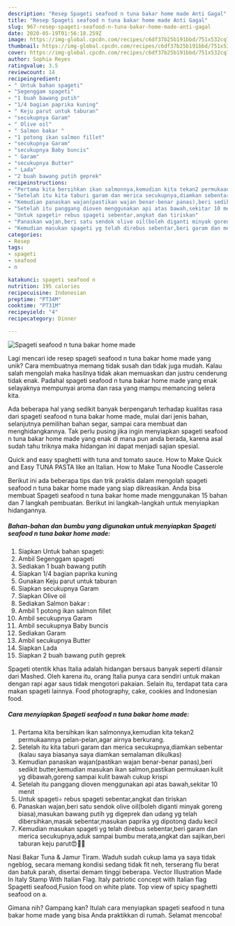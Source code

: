 ```yaml
---
description: "Resep Spageti seafood n tuna bakar home made Anti Gagal"
title: "Resep Spageti seafood n tuna bakar home made Anti Gagal"
slug: 967-resep-spageti-seafood-n-tuna-bakar-home-made-anti-gagal
date: 2020-05-19T01:56:18.259Z
image: https://img-global.cpcdn.com/recipes/c6df37b25b191bbd/751x532cq70/spageti-seafood-n-tuna-bakar-home-made-foto-resep-utama.jpg
thumbnail: https://img-global.cpcdn.com/recipes/c6df37b25b191bbd/751x532cq70/spageti-seafood-n-tuna-bakar-home-made-foto-resep-utama.jpg
cover: https://img-global.cpcdn.com/recipes/c6df37b25b191bbd/751x532cq70/spageti-seafood-n-tuna-bakar-home-made-foto-resep-utama.jpg
author: Sophia Reyes
ratingvalue: 3.5
reviewcount: 14
recipeingredient:
- " Untuk bahan spageti"
- "Segenggam spageti"
- "1 buah bawang putih"
- "1/4 bagian paprika kuning"
- " Keju parut untuk taburan"
- "secukupnya Garam"
- " Olive oil"
- " Salmon bakar "
- "1 potong ikan salmon fillet"
- "secukupnya Garam"
- "secukupnya Baby buncis"
- " Garam"
- "secukupnya Butter"
- " Lada"
- "2 buah bawang putih geprek"
recipeinstructions:
- "Pertama kita bersihkan ikan salmonnya,kemudian kita tekan2 permukaannya pelan-pelan,agar airnya berkurang."
- "Setelah itu kita taburi garam dan merica secukupnya,diamkan sebentar (kalau saya biasanya saya diamkan semalaman dikulkas)"
- "Kemudian panaskan wajan(pastikan wajan benar-benar panas),beri sedikit butter,kemudian masukan ikan salmon,pastikan permukaan kulit yg dibawah,goreng sampai kulit bawah cukup krispi"
- "Setelah itu panggang dioven menggunakan api atas bawah,sekitar 10 menit"
- "Untuk spageti÷ rebus spageti sebentar,angkat dan tiriskan"
- "Panaskan wajan,beri satu sendok olive oil(boleh diganti minyak goreng biasa),masukan bawang putih yg digeprek dan udang yg telah dibersihkan,masak sebentar,masukan paprika yg dipotong dadu kecil"
- "Kemudian masukan spageti yg telah direbus sebentar,beri garam dan merica secukupnya,aduk sampai bumbu merata,angkat dan sajikan,beri taburan keju parut😍🥰🥰"
categories:
- Resep
tags:
- spageti
- seafood
- n

katakunci: spageti seafood n 
nutrition: 195 calories
recipecuisine: Indonesian
preptime: "PT34M"
cooktime: "PT31M"
recipeyield: "4"
recipecategory: Dinner

---
```



![Spageti seafood n tuna bakar home made](https://img-global.cpcdn.com/recipes/c6df37b25b191bbd/751x532cq70/spageti-seafood-n-tuna-bakar-home-made-foto-resep-utama.jpg)

Lagi mencari ide resep spageti seafood n tuna bakar home made yang unik? Cara membuatnya memang tidak susah dan tidak juga mudah. Kalau salah mengolah maka hasilnya tidak akan memuaskan dan justru cenderung tidak enak. Padahal spageti seafood n tuna bakar home made yang enak selayaknya mempunyai aroma dan rasa yang mampu memancing selera kita.

Ada beberapa hal yang sedikit banyak berpengaruh terhadap kualitas rasa dari spageti seafood n tuna bakar home made, mulai dari jenis bahan, selanjutnya pemilihan bahan segar, sampai cara membuat dan menghidangkannya. Tak perlu pusing jika ingin menyiapkan spageti seafood n tuna bakar home made yang enak di mana pun anda berada, karena asal sudah tahu triknya maka hidangan ini dapat menjadi sajian spesial.

Quick and easy spaghetti with tuna and tomato sauce. How to Make Quick and Easy TUNA PASTA like an Italian. How to Make Tuna Noodle Casserole


Berikut ini ada beberapa tips dan trik praktis dalam mengolah spageti seafood n tuna bakar home made yang siap dikreasikan. Anda bisa membuat Spageti seafood n tuna bakar home made menggunakan 15 bahan dan 7 langkah pembuatan. Berikut ini langkah-langkah untuk menyiapkan hidangannya.

<!--inarticleads1-->

##### Bahan-bahan dan bumbu yang digunakan untuk menyiapkan Spageti seafood n tuna bakar home made:

1. Siapkan  Untuk bahan spageti:
1. Ambil Segenggam spageti
1. Sediakan 1 buah bawang putih
1. Siapkan 1/4 bagian paprika kuning
1. Gunakan  Keju parut untuk taburan
1. Siapkan secukupnya Garam
1. Siapkan  Olive oil
1. Sediakan  Salmon bakar :
1. Ambil 1 potong ikan salmon fillet
1. Ambil secukupnya Garam
1. Ambil secukupnya Baby buncis
1. Sediakan  Garam
1. Ambil secukupnya Butter
1. Siapkan  Lada
1. Siapkan 2 buah bawang putih geprek


Spageti otentik khas Italia adalah hidangan bersaus banyak seperti dilansir dari Mashed. Oleh karena itu, orang Italia punya cara sendiri untuk makan dengan rapi agar saus tidak mengotori pakaian. Selain itu, terdapat tata cara makan spageti lainnya. Food photography, cake, cookies and Indonesian food. 

<!--inarticleads2-->

##### Cara menyiapkan Spageti seafood n tuna bakar home made:

1. Pertama kita bersihkan ikan salmonnya,kemudian kita tekan2 permukaannya pelan-pelan,agar airnya berkurang.
1. Setelah itu kita taburi garam dan merica secukupnya,diamkan sebentar (kalau saya biasanya saya diamkan semalaman dikulkas)
1. Kemudian panaskan wajan(pastikan wajan benar-benar panas),beri sedikit butter,kemudian masukan ikan salmon,pastikan permukaan kulit yg dibawah,goreng sampai kulit bawah cukup krispi
1. Setelah itu panggang dioven menggunakan api atas bawah,sekitar 10 menit
1. Untuk spageti÷ rebus spageti sebentar,angkat dan tiriskan
1. Panaskan wajan,beri satu sendok olive oil(boleh diganti minyak goreng biasa),masukan bawang putih yg digeprek dan udang yg telah dibersihkan,masak sebentar,masukan paprika yg dipotong dadu kecil
1. Kemudian masukan spageti yg telah direbus sebentar,beri garam dan merica secukupnya,aduk sampai bumbu merata,angkat dan sajikan,beri taburan keju parut😍🥰🥰


Nasi Bakar Tuna &amp; Jamur Tiram. Waduh sudah cukup lama ya saya tidak ngeblog, secara memang kondisi sedang tidak fit neh, terserang flu berat dan batuk parah, disertai demam tinggi beberapa. Vector Illustration Made In Italy Stamp With Italian Flag. Italy patriotic concept with Italian flag Spagetti seafood,Fusion food on white plate. Top view of spicy spaghetti seafood on a. 

Gimana nih? Gampang kan? Itulah cara menyiapkan spageti seafood n tuna bakar home made yang bisa Anda praktikkan di rumah. Selamat mencoba!
